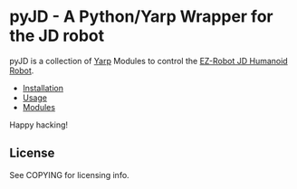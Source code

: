 # pyJD - A Python/Yarp Wrapper for the JD robot

pyJD is a collection of [Yarp](https://github.com/robotology/yarp) Modules to control the 
[EZ-Robot JD Humanoid Robot](https://www.google.de/#q=EZ-Robot+JD+Humanoid+Robot). 


* [Installation](installation.md)
* [Usage](usage.md)
* [Modules](modules/index.md)

Happy hacking!

## License

See COPYING for licensing info.
